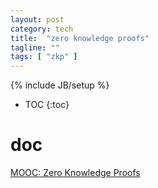 ```yaml
---
layout: post
category: tech
title:  "zero knowledge proofs"
tagline: ""
tags: [ "zkp" ] 
---
```

{% include JB/setup %}

* TOC
{:toc}

# doc

[MOOC: Zero Knowledge Proofs](https://zk-learning.org/)
